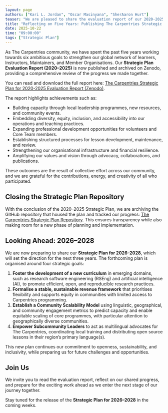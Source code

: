 ```yaml
---
layout: page
authors: ["Kari L. Jordan", "Oscar Masinyana", "SherAaron Hurt"]
teaser: "We are pleased to share the evaluation report of our 2020-2025 Strategic Plan, now publicly available on Zenodo. This marks the conclusion of one chapter and sets the stage for the next."
title: "Reflecting on Five Years: Publishing The Carpentries Strategic Plan Evaluation Report (2020-2025)"
date: 2025-10-22
time: "09:00:00"
tags: ["Strategic Plan"]
---
```


As The Carpentries community, we have spent the past five years working towards six ambitious goals to strengthen our global network of learners, Instructors, Maintainers, and Member Organisations. Our **Strategic Plan Evaluation Report (2020–2025)** is now published and archived on Zenodo, providing a comprehensive review of the progress we made together.  

You can read and download the full report here: [The Carpentries Strategic Plan for 2020-2025 Evaluation Report (Zenodo)](https://zenodo.org/records/17372337).  

The report highlights achievements such as:  

- Building capacity through local leadership programmes, new resources, and community events.  
- Embedding diversity, equity, inclusion, and accessibility into our operations and teaching practices.  
- Expanding professional development opportunities for volunteers and Core Team members.  
- Establishing structured processes for lesson development, maintenance, and review.  
- Strengthening our organisational infrastructure and financial resilience.  
- Amplifying our values and vision through advocacy, collaborations, and publications.  

These outcomes are the result of collective effort across our community, and we are grateful for the contributions, energy, and creativity of all who participated.  

## Closing the Strategic Plan Repository  

With the conclusion of the 2020–2025 Strategic Plan, we are archiving the GitHub repository that housed the plan and tracked our progress: [The Carpentries Strategic Plan Repository](https://github.com/carpentries/strategic-plan/). This ensures transparency while also making room for a new phase of planning and implementation.  

## Looking Ahead: 2026–2028  

We are now preparing to share our **Strategic Plan for 2026–2028**, which will set the direction for the next three years. The forthcoming plan is organised around four strategic goals:  

1. **Foster the development of a new curriculum** in emerging domains, such as research software engineering (RSEng) and artificial intelligence (AI), to promote efficient, open, and reproducible research practices.  
2. **Formalise a stable, sustainable revenue framework** that prioritises flexibility and supports equity in communities with limited access to Carpentries programming.  
3. **Establish a Community Scalability Model** using linguistic, geographical, and community engagement metrics to predict capacity and enable equitable scaling of core programmes, with particular attention to geographically diverse communities.  
4. **Empower Subcommunity Leaders** to act as multilingual advocates for The Carpentries, coordinating local training and distributing open source lessons in their region’s primary language(s).  

This new plan continues our commitment to openness, sustainability, and inclusivity, while preparing us for future challenges and opportunities.  

## Join Us  

We invite you to read the evaluation report, reflect on our shared progress, and prepare for the exciting work ahead as we enter the next stage of our journey together.  

Stay tuned for the release of the **Strategic Plan for 2026–2028** in the coming weeks.  




